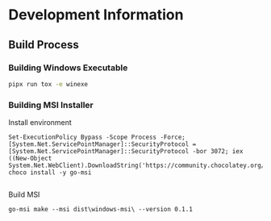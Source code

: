 # Development Information

## Build Process

### Building Windows Executable

```bash
pipx run tox -e winexe
```

### Building MSI Installer

Install environment

```
Set-ExecutionPolicy Bypass -Scope Process -Force; [System.Net.ServicePointManager]::SecurityProtocol = [System.Net.ServicePointManager]::SecurityProtocol -bor 3072; iex ((New-Object System.Net.WebClient).DownloadString('https://community.chocolatey.org/install.ps1'))
choco install -y go-msi


```

Build MSI

```
go-msi make --msi dist\windows-msi\ --version 0.1.1
```

